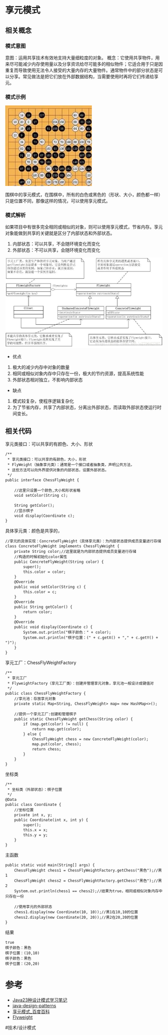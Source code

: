 # 享元模式
## 相关概念
### 模式意图
意图：运用共享技术有效地支持大量细粒度的对象。
概念：它使用共享物件，用来尽可能减少内存使用量以及分享资讯给尽可能多的相似物件；它适合用于只是因重复而导致使用无法令人接受的大量内存的大量物件。通常物件中的部分状态是可以分享。常见做法是把它们放在外部数据结构，当需要使用时再将它们传递给享元。

### 模式示例
![](/flyweight/doc/pic-01.jpg)

围棋中的享元模式，在围棋中，所有的白色或黑色的（形状、大小，颜色都一样）只是位置不同，那像这样的情况，可以使用享元模式。

### 模式解析
如果项目中有很多完全相同或相似的对象，则可以使用享元模式，节省内存。享元对象能做到共享的关键就是区分了内部状态和外部状态。
1. 内部状态：可以共享，不会随环境变化而变化
2. 外部状态：不可以共享，会随环境变化而变化

![](/flyweight/doc/pic-02.png)

* 优点
1. 极大的减少内存中对象的数量
2. 相同或相似对象内存中只存在一份，极大的节约资源，提高系统性能
3. 外部状态相对独立，不影响内部状态
* 缺点
1. 模式较复杂，使程序逻辑复杂化
2. 为了节省内存，共享了内部状态，分离出外部状态，而读取外部状态使运行时间变长。

## 相关代码
享元类接口：可以共享的有颜色、大小、形状
```
/**
 * 享元类接口：可以共享的有颜色，大小，形状
 * FlyWeight（抽象享元类）：通常是一个接口或者抽象类，声明公共方法，
 * 这些方法可以向外界提供对象的内部状态，设置外部状态。
 */
public interface ChessFlyWeight {

    //这里只设置一个颜色,大小和形状省略
    void setColor(String c);

    String getColor();
    //显示棋子
    void display(Coordinate c);
}
```
具体享元类：颜色是共享的，
```
//享元的具体实现：ConcreteFlyWeight（具体享元类）：为内部状态提供成员变量进行存储
class ConcreteFlyWeight implements ChessFlyWeight {
    private String color;//这里就是为内部状态提供成员变量进行存储
    //构造的时候初始化color属性
    public ConcreteFlyWeight(String color) {
        super();
        this.color = color;
    }
    @Override
    public void setColor(String c) {
        this.color = c;
    }
    @Override
    public String getColor() {
        return color;
    }
    @Override
    public void display(Coordinate c) {
        System.out.println("棋子颜色：" + color);
        System.out.println("棋子位置：(" + c.getX() + "," + c.getY() + ")");
    }
}
```
享元工厂：ChessFlyWeightFactory
```
/**
 * 享元工厂
 * FlyweightFactory（享元工厂类）：创建并管理享元对象，享元池一般设计成键值对
 */
public class ChessFlyWeightFactory {
    //享元池：存放享元对象
    private static Map<String, ChessFlyWeight> map= new HashMap<>();

    //提供一个享元工厂:创建和管理棋子
    public static ChessFlyWeight getChess(String color) {
        if (map.get(color) != null) {
            return map.get(color);
        } else {
            ChessFlyWeight chess = new ConcreteFlyWeight(color);
            map.put(color, chess);
            return chess;
        }
    }
}
```
坐标类
```
/**
 * 坐标类（外部状态）：棋子位置
 */
@Data
public class Coordinate {
    //坐标位置
    private int x, y;
    public Coordinate(int x, int y) {
        super();
        this.x = x;
        this.y = y;
    }
}
```
主函数
```
public static void main(String[] args) {
    ChessFlyWeight chess1 = ChessFlyWeightFactory.getChess("黑色");//黑1
    ChessFlyWeight chess2 = ChessFlyWeightFactory.getChess("黑色");//黑2
    System.out.println(chess1 == chess2);//结果为true，相同或相似对象内存中只存在一份

    //使用享元的外部状态
    chess1.display(new Coordinate(10, 10));//黑1在10,10的位置
    chess2.display(new Coordinate(20, 20));//黑2在20,20的位置
}
```
结果
```
true
棋子颜色：黑色
棋子位置：(10,10)
棋子颜色：黑色
棋子位置：(20,20)
```

# 参考
* [Java23种设计模式学习笔记](http://www.cnblogs.com/meet/p/5116504.html)
* [java-design-patterns](https://github.com/iluwatar/java-design-patterns)
* [享元模式_百度百科](https://baike.baidu.com/item/%E4%BA%AB%E5%85%83%E6%A8%A1%E5%BC%8F/10541959)
* [Flyweight](http://java-design-patterns.com/patterns/flyweight/)



#技术/设计模式